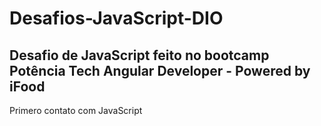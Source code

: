 # Desafios-JavaScript-DIO
## Desafio de JavaScript feito no bootcamp Potência Tech Angular Developer - Powered by iFood
Primero contato com JavaScript
